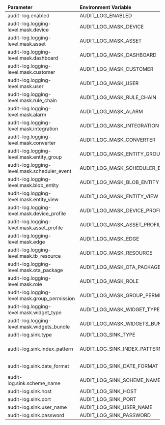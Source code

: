 <table>
  <thead>
      <tr>
          <td style="width: 25%"><b>Parameter</b></td><td style="width: 30%"><b>Environment Variable</b></td><td style="width: 15%"><b>Default Value</b></td><td style="width: 30%"><b>Description</b></td>
      </tr>
  </thead>
  <tbody>
      <tr>
          <td>audit-log.enabled</td>
          <td>AUDIT_LOG_ENABLED</td>
          <td>true</td>
          <td>Enable/disable audit log functionality</td>
      </tr>
      <tr>
          <td>audit-log.logging-level.mask.device</td>
          <td>AUDIT_LOG_MASK_DEVICE</td>
          <td>W</td>
          <td>Device logging levels. Allowed values: OFF (disable), W (log write operations), RW (log read and write operation</td>
      </tr>
      <tr>
          <td>audit-log.logging-level.mask.asset</td>
          <td>AUDIT_LOG_MASK_ASSET</td>
          <td>W</td>
          <td>Asset logging levels. Allowed values: OFF (disable), W (log write operations), RW (log read and write operations)</td>
      </tr>
      <tr>
          <td>audit-log.logging-level.mask.dashboard</td>
          <td>AUDIT_LOG_MASK_DASHBOARD</td>
          <td>W</td>
          <td>Dashboard logging levels. Allowed values: OFF (disable), W (log write operations), RW (log read and write operations)</td>
      </tr>
      <tr>
          <td>audit-log.logging-level.mask.customer</td>
          <td>AUDIT_LOG_MASK_CUSTOMER</td>
          <td>W</td>
          <td>Customer logging levels. Allowed values: OFF (disable), W (log write operations), RW (log read and write operations)</td>
      </tr>
      <tr>
          <td>audit-log.logging-level.mask.user</td>
          <td>AUDIT_LOG_MASK_USER</td>
          <td>W</td>
          <td>User logging levels. Allowed values: OFF (disable), W (log write operations), RW (log read and write operations)</td>
      </tr>
      <tr>
          <td>audit-log.logging-level.mask.rule_chain</td>
          <td>AUDIT_LOG_MASK_RULE_CHAIN</td>
          <td>W</td>
          <td>Rule Chain logging levels. Allowed values: OFF (disable), W (log write operations), RW (log read and write operations)</td>
      </tr>
      <tr>
          <td>audit-log.logging-level.mask.alarm</td>
          <td>AUDIT_LOG_MASK_ALARM</td>
          <td>W</td>
          <td>Alarm logging levels. Allowed values: OFF (disable), W (log write operations), RW (log read and write operations)</td>
      </tr>
      <tr>
          <td>audit-log.logging-level.mask.integration</td>
          <td>AUDIT_LOG_MASK_INTEGRATION</td>
          <td>W</td>
          <td>Integration logging levels. Allowed values: OFF (disable), W (log write operations), RW (log read and write operations)</td>
      </tr>
      <tr>
          <td>audit-log.logging-level.mask.converter</td>
          <td>AUDIT_LOG_MASK_CONVERTER</td>
          <td>W</td>
          <td>Converter logging levels. Allowed values: OFF (disable), W (log write operations), RW (log read and write operations)</td>
      </tr>
      <tr>
          <td>audit-log.logging-level.mask.entity_group</td>
          <td>AUDIT_LOG_MASK_ENTITY_GROUP</td>
          <td>W</td>
          <td>Entity Group logging levels. Allowed values: OFF (disable), W (log write operations), RW (log read and write operations)</td>
      </tr>
      <tr>
          <td>audit-log.logging-level.mask.scheduler_event</td>
          <td>AUDIT_LOG_MASK_SCHEDULER_EVENT</td>
          <td>W</td>
          <td>Scheduler Event logging levels. Allowed values: OFF (disable), W (log write operations), RW (log read and write operations)</td>
      </tr>
      <tr>
          <td>audit-log.logging-level.mask.blob_entity</td>
          <td>AUDIT_LOG_MASK_BLOB_ENTITY</td>
          <td>W</td>
          <td>Blob entity logging levels. Allowed values: OFF (disable), W (log write operations), RW (log read and write operations)</td>
      </tr>
      <tr>
          <td>audit-log.logging-level.mask.entity_view</td>
          <td>AUDIT_LOG_MASK_ENTITY_VIEW</td>
          <td>W</td>
          <td>Entity View logging levels. Allowed values: OFF (disable), W (log write operations), RW (log read and write operations)</td>
      </tr>
      <tr>
          <td>audit-log.logging-level.mask.device_profile</td>
          <td>AUDIT_LOG_MASK_DEVICE_PROFILE</td>
          <td>W</td>
          <td>Device profile logging levels. Allowed values: OFF (disable), W (log write operations), RW (log read and write operations)</td>
      </tr>
      <tr>
          <td>audit-log.logging-level.mask.asset_profile</td>
          <td>AUDIT_LOG_MASK_ASSET_PROFILE</td>
          <td>W</td>
          <td>Asset profile logging levels. Allowed values: OFF (disable), W (log write operations), RW (log read and write operations)</td>
      </tr>
      <tr>
          <td>audit-log.logging-level.mask.edge</td>
          <td>AUDIT_LOG_MASK_EDGE</td>
          <td>W</td>
          <td>Edge logging levels. Allowed values: OFF (disable), W (log write operations), RW (log read and write operations)</td>
      </tr>
      <tr>
          <td>audit-log.logging-level.mask.tb_resource</td>
          <td>AUDIT_LOG_MASK_RESOURCE</td>
          <td>W</td>
          <td>Resources logging levels. Allowed values: OFF (disable), W (log write operations), RW (log read and write operations)</td>
      </tr>
      <tr>
          <td>audit-log.logging-level.mask.ota_package</td>
          <td>AUDIT_LOG_MASK_OTA_PACKAGE</td>
          <td>W</td>
          <td>OTA updates logging levels. Allowed values: OFF (disable), W (log write operations), RW (log read and write operations)</td>
      </tr>
      <tr>
          <td>audit-log.logging-level.mask.role</td>
          <td>AUDIT_LOG_MASK_ROLE</td>
          <td>W</td>
          <td>Roles logging levels. Allowed values: OFF (disable), W (log write operations), RW (log read and write operations)</td>
      </tr>
      <tr>
          <td>audit-log.logging-level.mask.group_permission</td>
          <td>AUDIT_LOG_MASK_GROUP_PERMISSION</td>
          <td>W</td>
          <td>Group permission logging levels. Allowed values: OFF (disable), W (log write operations), RW (log read and write operations)</td>
      </tr>
      <tr>
          <td>audit-log.logging-level.mask.widget_type</td>
          <td>AUDIT_LOG_MASK_WIDGET_TYPE</td>
          <td>W</td>
          <td>Widget type logging levels. Allowed values: OFF (disable), W (log write operations), RW (log read and write operations)</td>
      </tr>
      <tr>
          <td>audit-log.logging-level.mask.widgets_bundle</td>
          <td>AUDIT_LOG_MASK_WIDGETS_BUNDLE</td>
          <td>W</td>
          <td>Widgets bundle logging levels. Allowed values: OFF (disable), W (log write operations), RW (log read and write operations)</td>
      </tr>
      <tr>
          <td>audit-log.sink.type</td>
          <td>AUDIT_LOG_SINK_TYPE</td>
          <td>none</td>
          <td>Type of external sink. possible options: none, elasticsearch</td>
      </tr>
      <tr>
          <td>audit-log.sink.index_pattern</td>
          <td>AUDIT_LOG_SINK_INDEX_PATTERN</td>
          <td>@{TENANT}_AUDIT_LOG_@{DATE}</td>
          <td>Name of the index where audit logs stored Index name could contain next placeholders (not mandatory): @{TENANT} - substituted by tenant ID @{DATE} - substituted by current date in format provided in audit_log.sink.date_format</td>
      </tr>
      <tr>
          <td>audit-log.sink.date_format</td>
          <td>AUDIT_LOG_SINK_DATE_FORMAT</td>
          <td>YYYY.MM.dd</td>
          <td>Date format. Details of the pattern could be found here: https://docs.oracle.com/javase/8/docs/api/java/time/format/DateTimeFormatter.html</td>
      </tr>
      <tr>
          <td>audit-log.sink.scheme_name</td>
          <td>AUDIT_LOG_SINK_SCHEME_NAME</td>
          <td>http</td>
          <td>http or https</td>
      </tr>
      <tr>
          <td>audit-log.sink.host</td>
          <td>AUDIT_LOG_SINK_HOST</td>
          <td>localhost</td>
          <td>Host of external sink system</td>
      </tr>
      <tr>
          <td>audit-log.sink.port</td>
          <td>AUDIT_LOG_SINK_PORT</td>
          <td>9200</td>
          <td>Port of external sink system</td>
      </tr>
      <tr>
          <td>audit-log.sink.user_name</td>
          <td>AUDIT_LOG_SINK_USER_NAME</td>
          <td></td>
          <td>Username used to access external sink system</td>
      </tr>
      <tr>
          <td>audit-log.sink.password</td>
          <td>AUDIT_LOG_SINK_PASSWORD</td>
          <td></td>
          <td>Password used to access external sink system</td>
      </tr>
  </tbody>
</table>
